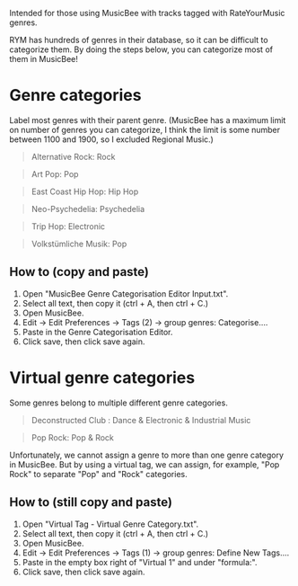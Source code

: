 Intended for those using MusicBee with tracks tagged with RateYourMusic genres.

RYM has hundreds of genres in their database, so it can be difficult to categorize them. By doing the steps below, you can categorize most of them in MusicBee!

# Genre categories

Label most genres with their parent genre. (MusicBee has a maximum limit on number of genres you can categorize, I think the limit is some number between 1100 and 1900, so I excluded Regional Music.)

> Alternative Rock: Rock

> Art Pop: Pop

> East Coast Hip Hop: Hip Hop

> Neo-Psychedelia: Psychedelia

> Trip Hop: Electronic

> Volkstümliche Musik: Pop

## How to (copy and paste)

1. Open "MusicBee Genre Categorisation Editor Input.txt".
2. Select all text, then copy it (ctrl + A, then ctrl + C.)
3. Open MusicBee.
4. Edit -> Edit Preferences -> Tags (2) -> group genres: Categorise....
5. Paste in the Genre Categorisation Editor.
6. Click save, then click save again.

# Virtual genre categories

Some genres belong to multiple different genre categories.

> Deconstructed Club : Dance & Electronic & Industrial Music

> Pop Rock: Pop & Rock

Unfortunately, we cannot assign a genre to more than one genre category in MusicBee. But by using a virtual tag, we can assign, for example, "Pop Rock" to separate "Pop" and "Rock" categories.

## How to (still copy and paste)

1. Open "Virtual Tag - Virtual Genre Category.txt".
2. Select all text, then copy it (ctrl + A, then ctrl + C.)
3. Open MusicBee.
4. Edit -> Edit Preferences -> Tags (1) -> group genres: Define New Tags....
5. Paste in the empty box right of "Virtual 1" and under "formula:".
6. Click save, then click save again.
